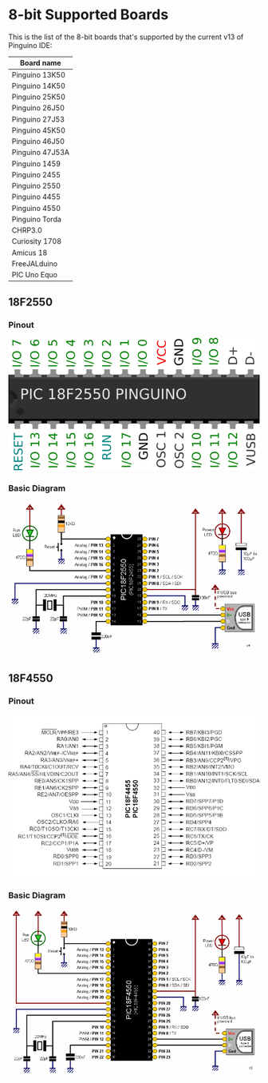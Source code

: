 # 8-bit Supported Boards

This is the list of the 8-bit boards that's supported by the current v13 of Pinguino IDE:

| Board name      |
|-----------------|
| Pinguino 13K50  |
| Pinguino 14K50  |
| Pinguino 25K50  |
| Pinguino 26J50  |
| Pinguino 27J53  |
| Pinguino 45K50  |
| Pinguino 46J50  |
| Pinguino 47J53A |
| Pinguino 1459   |
| Pinguino 2455   |
| Pinguino 2550   |
| Pinguino 4455   |
| Pinguino 4550   |
| Pinguino Torda  |
| CHRP3.0         |
| Curiosity 1708  |
| Amicus 18       |
| FreeJALduino    |
| PIC Uno Equo    |

## 18F2550

### Pinout

![PIC 18F2550 pinout](./18F2550-pinout.png "PIC18F2550 pinout")

### Basic Diagram

![PIC 18F2550 basic diagram](./18F2550-diagram.png "PIC18F2550 basic diagram")

## 18F4550

### Pinout

![PIC 18F4550 pinout](./18F4550-pinout.gif "PIC18F4550 pinout")

### Basic Diagram

![PIC 18F4550 basic diagram](./18F4550-diagram.png "PIC18F4550 basic diagram")
